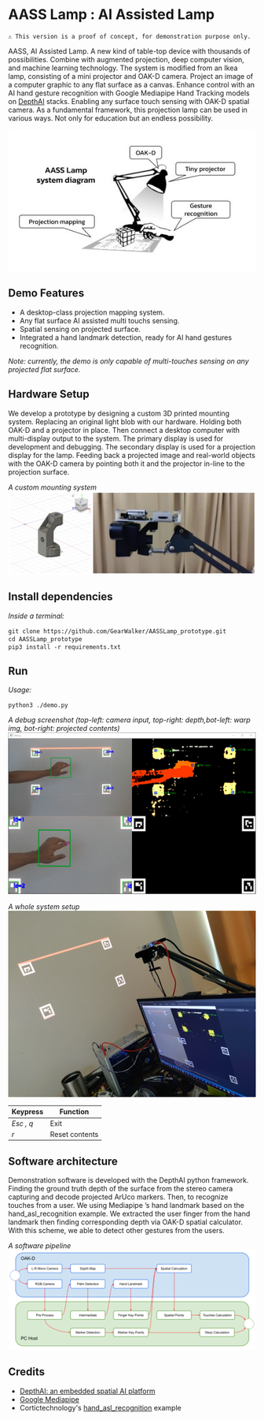 # AASS Lamp : AI Assisted Lamp

    ⚠ This version is a proof of concept, for demonstration purpose only.

AASS, AI Assisted Lamp. A new kind of table-top device with thousands of possibilities. Combine with augmented projection, deep computer vision, and machine learning technology. The system is modified from an Ikea lamp, consisting of a mini projector and OAK-D camera. Project an image of a computer graphic to any flat surface as a canvas. Enhance control with an AI hand gesture recognition with Google Mediapipe Hand Tracking models on [DepthAI](https://docs.luxonis.com/en/gen2/) stacks. Enabling any surface touch sensing with OAK-D spatial camera. As a fundamental framework, this projection lamp can be used in various ways. Not only for education but an endless possibility.

![System Overview](imgs/img_overview.jpg)

## Demo Features
* A desktop-class projection mapping system. 
* Any flat surface AI assisted multi touchs sensing.
* Spatial sensing on projected surface.
* Integrated a hand landmark detection, ready for AI hand gestures recognition.

*Note: currently, the demo is only capable of multi-touches sensing on any projected flat surface.*

## Hardware Setup
We develop a prototype by designing a custom 3D printed mounting system. Replacing an original light blob with our hardware. Holding both OAK-D and a projector in place. Then connect a desktop computer with multi-display output to the system. The primary display is used for development and debugging. The secondary display is used for a projection display for the lamp. Feeding back a projected image and real-world objects with the OAK-D camera by pointing both it and the projector in-line to the projection surface.

*A custom mounting system*
![A custom mounting system](imgs/img_mount.jpg)


## Install dependencies

*Inside a terminal:*
```
git clone https://github.com/GearWalker/AASSLamp_prototype.git
cd AASSLamp_prototype
pip3 install -r requirements.txt
```

## Run

*Usage:*
```
python3 ./demo.py
```

*A debug screenshot (top-left: camera input, top-right: depth,bot-left: warp img, bot-right: projected contents)*
![Demonstration screenshot](imgs/img_debug.png)

*A whole system setup*
![Demonstration screenshot](imgs/img_setup.jpg)

|Keypress|Function|
|-|-|
|*Esc , q*|Exit|
|*r*|Reset contents|

## Software architecture
Demonstration software is developed with the DepthAI python framework. Finding the ground truth depth of the surface from the stereo camera capturing and decode projected ArUco markers. Then, to recognize touches from a user. We using Mediapipe ’s hand landmark based on the hand_asl_recognition example. We extracted the user finger from the hand landmark then finding corresponding depth via OAK-D spatial calculator. With this scheme, we able to detect other gestures from the users.

*A software pipeline*
![software pipeline](imgs/img_pipeline.png)

## Credits
* [DepthAI: an embedded spatial AI platform](https://www.luxonis.com/)
* [Google Mediapipe](https://github.com/google/mediapipe)
* Cortictechnology's [hand_asl_recognition](https://github.com/cortictechnology/hand_asl_recognition) example